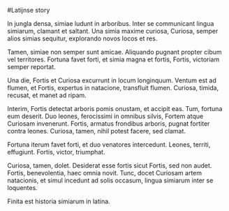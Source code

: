 #Latijnse story

In jungla densa, simiae ludunt in arboribus. Inter se communicant lingua simiarum, clamant et saltant. Una simia maxime curiosa, Curiosa, semper alios simias sequitur, explorando novos locos et res.

Tamen, simiae non semper sunt amicae. Aliquando pugnant propter cibum vel territores. Fortuna favet forti, et simia magna et fortis, Fortis, victoriam semper reportat.

Una die, Fortis et Curiosa excurrunt in locum longinquum. Ventum est ad flumen, et Fortis, expertus in natacione, transfluit flumen. Curiosa, timida, recusat, et manet ad ripam.

Interim, Fortis detectat arboris pomis onustam, et accipit eas. Tum, fortuna eum deserit. Duo leones, ferocissimi in omnibus silvis, Fortem atque Curiosam invenerunt. Fortis, armatus frondibus arboris, pugnat fortiter contra leones. Curiosa, tamen, nihil potest facere, sed clamat.

Fortuna iterum favet forti, et duo venatores intercedunt. Leones, territi, effugiunt. Fortis, victor, triumphat.

Curiosa, tamen, dolet. Desiderat esse fortis sicut Fortis, sed non audet. Fortis, benevolentia, haec omnia novit. Tunc, docet Curiosam artem natacionis, et simul incedunt ad solis occasum, lingua simiarum inter se loquentes.

Finita est historia simiarum in latina.
